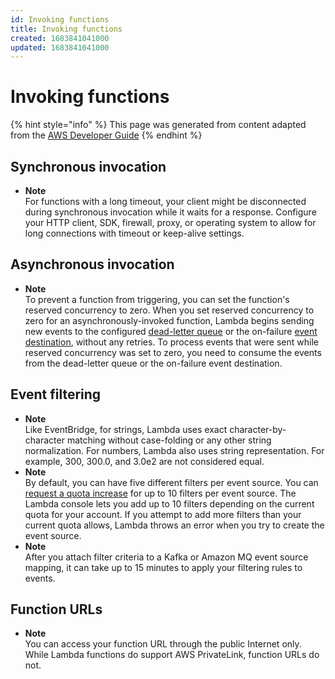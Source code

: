 ```yaml
---
id: Invoking functions
title: Invoking functions
created: 1683841041000
updated: 1683841041000
---
```

# Invoking functions

{% hint style="info" %}
This page was generated from content adapted from the [AWS Developer Guide](https://github.com/awsdocs/aws-lambda-developer-guide.git)
{% endhint %}

## Synchronous invocation

- **Note**  
For functions with a long timeout, your client might be disconnected during synchronous invocation while it waits for a response\. Configure your HTTP client, SDK, firewall, proxy, or operating system to allow for long connections with timeout or keep\-alive settings\.


## Asynchronous invocation

- **Note**  
To prevent a function from triggering, you can set the function's reserved concurrency to zero\. When you set reserved concurrency to zero for an asynchronously\-invoked function, Lambda begins sending new events to the configured [dead\-letter queue](#invocation-dlq) or the on\-failure [event destination](#invocation-async-destinations), without any retries\. To process events that were sent while reserved concurrency was set to zero, you need to consume the events from the dead\-letter queue or the on\-failure event destination\.


## Event filtering

- **Note**  
Like EventBridge, for strings, Lambda uses exact character\-by\-character matching without case\-folding or any other string normalization\. For numbers, Lambda also uses string representation\. For example, 300, 300\.0, and 3\.0e2 are not considered equal\.
- **Note**  
By default, you can have five different filters per event source\. You can [request a quota increase](https://docs.aws.amazon.com/servicequotas/latest/userguide/request-quota-increase.html) for up to 10 filters per event source\. The Lambda console lets you add up to 10 filters depending on the current quota for your account\. If you attempt to add more filters than your current quota allows, Lambda throws an error when you try to create the event source\.
- **Note**  
After you attach filter criteria to a Kafka or Amazon MQ event source mapping, it can take up to 15 minutes to apply your filtering rules to events\.


## Function URLs

- **Note**  
You can access your function URL through the public Internet only\. While Lambda functions do support AWS PrivateLink, function URLs do not\.

